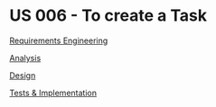 # US 006 - To create a Task 

[Requirements Engineering](01.requirements-engineering/Requirements-Engineering.md)

[Analysis](02.analysis/Readme.md)

[Design](03.design/Readme.md)

[Tests & Implementation ](04.tests-and-implementation/Readme.md)
